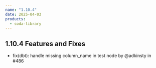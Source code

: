 ```yaml
---
name: "1.10.4"
date: 2025-04-03
products:
  - soda-library
---
```


## 1.10.4 Features and Fixes
* fix(dbt): handle missing column_name in test node by @adkinsty in #486